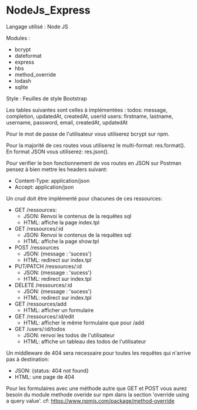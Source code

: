 ﻿# NodeJs_Express

Langage utilisé : Node JS

Modules : 
  - bcrypt
  - dateformat
  - express
  - hbs
  - method_override
  - lodash
  - sqlite


Style : Feuilles de style Bootstrap 


Les tables suivantes sont celles à implémentées :
  todos: 
    message, completion, updatedAt, createdAt, userId
  users:
    firstname, lastname, username, password, email, createdAt, updatedAt

Pour le mot de passe de l'utilisateur vous utiliserez bcrypt sur npm.

Pour la majorité de ces routes vous utiliserez le multi-format: res.format().
En format JSON vous utiliserez: res.json().

Pour verifier le bon fonctionnement de vos routes en JSON sur Postman pensez à bien mettre les headers suivant: 
  - Content-Type: application/json
  - Accept: application/json

Un crud doit être implémenté pour chacunes de ces ressources: 
  - GET /ressources: 
    - JSON: Renvoi le contenus de la requêtes sql
    - HTML: affiche la page index.tpl
  - GET /ressources/:id
    - JSON: Renvoi le contenus de la requêtes sql
    - HTML: affiche la page show.tpl
  - POST /ressources
    - JSON: {message : 'sucess'}
    - HTML: redirect sur index.tpl
  - PUT/PATCH /ressources/:id
    - JSON: {message : 'sucess'}
    - HTML: redirect sur index.tpl
  - DELETE /ressources/:id
    - JSON: {message : 'sucess'}
    - HTML: redirect sur index.tpl
  - GET /ressources/add
    - HTML: afficher un formulaire
  - GET /ressources/:id/edit
    - HTML: afficher le même formulaire que pour /add
  - GET /users/:id/todos
    - JSON: renvoi les todos de l'utilisateur
    - HTML: affiche un tableau des todos de l'utilisateur


Un middleware de 404 sera necessaire pour toutes les requêtes qui n'arrive pas à destination: 
 - JSON: {status: 404 not found}
 - HTML: une page de 404 


Pour les formulaires avec une méthode autre que GET et POST vous aurez besoin du module methode overide sur npm dans la section 'override using a query value'.
cf: https://www.npmjs.com/package/method-override


